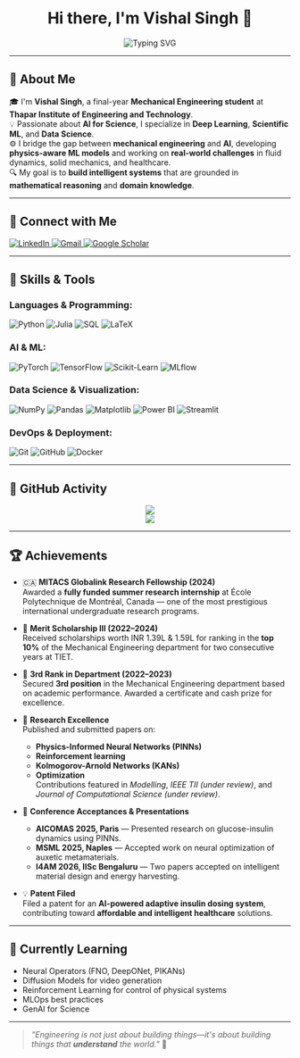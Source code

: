 <h1 align="center">Hi there, I'm Vishal Singh 👋</h1>
<p align="center">
  <img src="https://readme-typing-svg.herokuapp.com?font=Fira+Code&duration=3000&pause=1000&color=00ADB5&center=true&vCenter=true&width=435&lines=Mechanical+Engineer+%7C+AI+Enthusiast;Deep+Learning+%7C+Data+Science+%7C+ML;Solving+Engineering+Problems+with+AI" alt="Typing SVG" />
</p>

---

## 🚀 About Me

🎓 I'm **Vishal Singh**, a final-year **Mechanical Engineering student** at **Thapar Institute of Engineering and Technology**.  
💡 Passionate about **AI for Science**, I specialize in **Deep Learning**, **Scientific ML**, and **Data Science**.  
⚙️ I bridge the gap between **mechanical engineering** and **AI**, developing **physics-aware ML models** and working on **real-world challenges** in fluid dynamics, solid mechanics, and healthcare.  
🔍 My goal is to **build intelligent systems** that are grounded in **mathematical reasoning** and **domain knowledge**.

---

## 🔗 Connect with Me

<p align="left">
  <a href="https://www.linkedin.com/in/vishal-singh10/" target="_blank">
    <img alt="LinkedIn" src="https://img.shields.io/badge/LinkedIn-%230077B5.svg?style=flat&logo=linkedin&logoColor=white" />
  </a>
  <a href="mailto:vsingh10_be21@thapar.edu">
    <img alt="Gmail" src="https://img.shields.io/badge/Gmail-D14836?style=flat&logo=gmail&logoColor=white" />
  </a>
  <a href="https://scholar.google.com/citations?user=NOD9Y0UAAAAJ&hl=en" target="_blank">
    <img alt="Google Scholar" src="https://img.shields.io/badge/Google%20Scholar-4285F4?style=flat&logo=google-scholar&logoColor=white" />
  </a>
</p>

---

## 🧠 Skills & Tools

### Languages & Programming:
![Python](https://img.shields.io/badge/-Python-3776AB?style=for-the-badge&logo=python&logoColor=white)
![Julia](https://img.shields.io/badge/-Julia-9558B2?style=for-the-badge&logo=julia&logoColor=white)
![SQL](https://img.shields.io/badge/-SQL-4479A1?style=for-the-badge&logo=mysql&logoColor=white)
![LaTeX](https://img.shields.io/badge/-LaTeX-008080?style=for-the-badge&logo=latex&logoColor=white)

### AI & ML:
![PyTorch](https://img.shields.io/badge/PyTorch-%23EE4C2C.svg?style=for-the-badge&logo=PyTorch&logoColor=white)
![TensorFlow](https://img.shields.io/badge/TensorFlow-%23FF6F00.svg?style=for-the-badge&logo=TensorFlow&logoColor=white)
![Scikit-Learn](https://img.shields.io/badge/scikit--learn-F7931E?style=for-the-badge&logo=scikit-learn&logoColor=white)
![MLflow](https://img.shields.io/badge/MLflow-0194E2?style=for-the-badge&logo=mlflow&logoColor=white)

### Data Science & Visualization:
![NumPy](https://img.shields.io/badge/Numpy-013243?style=for-the-badge&logo=numpy&logoColor=white)
![Pandas](https://img.shields.io/badge/Pandas-150458?style=for-the-badge&logo=pandas&logoColor=white)
![Matplotlib](https://img.shields.io/badge/Matplotlib-ffffff?style=for-the-badge&logo=matplotlib&logoColor=black)
![Power BI](https://img.shields.io/badge/Power%20BI-F2C811?style=for-the-badge&logo=powerbi&logoColor=black)
![Streamlit](https://img.shields.io/badge/Streamlit-FF4B4B?style=for-the-badge&logo=streamlit&logoColor=white)

### DevOps & Deployment:
![Git](https://img.shields.io/badge/-Git-F05033?style=for-the-badge&logo=git&logoColor=white)
![GitHub](https://img.shields.io/badge/-GitHub-181717?style=for-the-badge&logo=github&logoColor=white)
![Docker](https://img.shields.io/badge/-Docker-2496ED?style=for-the-badge&logo=docker&logoColor=white)

---

## 📌 GitHub Activity
<p align="center">
  <img src="https://github-readme-streak-stats.herokuapp.com?user=vsingh10&theme=algolia&hide_border=true" />
  <br>
  <img src="https://github-readme-stats.vercel.app/api/top-langs/?username=vsingh10&layout=compact&theme=algolia&hide_border=true" />
</p>

---

## 🏆 Achievements

- 🇨🇦 **MITACS Globalink Research Fellowship (2024)**  
  Awarded a **fully funded summer research internship** at École Polytechnique de Montréal, Canada — one of the most prestigious international undergraduate research programs.

- 🥇 **Merit Scholarship III (2022–2024)**  
  Received scholarships worth INR 1.39L & 1.59L for ranking in the **top 10%** of the Mechanical Engineering department for two consecutive years at TIET.

- 🥉 **3rd Rank in Department (2022–2023)**  
  Secured **3rd position** in the Mechanical Engineering department based on academic performance. Awarded a certificate and cash prize for excellence.

- 🧪 **Research Excellence**  
  Published and submitted papers on:  
  - **Physics-Informed Neural Networks (PINNs)**  
  - **Reinforcement learning**  
  - **Kolmogorov-Arnold Networks (KANs)**  
  - **Optimization**  
  Contributions featured in *Modelling*, *IEEE TII (under review)*, and *Journal of Computational Science (under review)*.

- 🎤 **Conference Acceptances & Presentations**  
  - **AICOMAS 2025, Paris** — Presented research on glucose-insulin dynamics using PINNs.  
  - **MSML 2025, Naples** — Accepted work on neural optimization of auxetic metamaterials.  
  - **I4AM 2026, IISc Bengaluru** — Two papers accepted on intelligent material design and energy harvesting.

- 💡 **Patent Filed**  
  Filed a patent for an **AI-powered adaptive insulin dosing system**, contributing toward **affordable and intelligent healthcare** solutions.

---

## 🌱 Currently Learning

- Neural Operators (FNO, DeepONet, PIKANs)
- Diffusion Models for video generation
- Reinforcement Learning for control of physical systems
- MLOps best practices
- GenAI for Science

---

> _"Engineering is not just about building things—it's about building things that **understand** the world."_ 🚀
